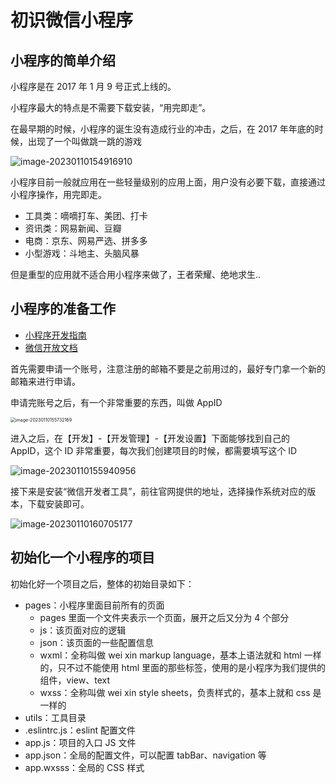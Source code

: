 # 初识微信小程序



## 小程序的简单介绍

小程序是在 2017 年 1 月 9 号正式上线的。

小程序最大的特点是不需要下载安装，“用完即走”。

在最早期的时候，小程序的诞生没有造成行业的冲击，之后，在 2017 年年底的时候，出现了一个叫做跳一跳的游戏

![image-20230110154916910](https://xiejie-typora.oss-cn-chengdu.aliyuncs.com/2023-01-10-074917.png)

小程序目前一般就应用在一些轻量级别的应用上面，用户没有必要下载，直接通过小程序操作，用完即走。

- 工具类：嘀嘀打车、美团、打卡
- 资讯类：网易新闻、豆瓣
- 电商：京东、网易严选、拼多多
- 小型游戏：斗地主、头脑风暴

但是重型的应用就不适合用小程序来做了，王者荣耀、绝地求生..



## 小程序的准备工作

- [小程序开发指南](https://developers.weixin.qq.com/ebook?action=get_post_info&docid=0008aeea9a8978ab0086a685851c0a)
- [微信开放文档](https://developers.weixin.qq.com/miniprogram/dev/framework/)



首先需要申请一个账号，注意注册的邮箱不要是之前用过的，最好专门拿一个新的邮箱来进行申请。

申请完账号之后，有一个非常重要的东西，叫做 AppID

<img src="https://xiejie-typora.oss-cn-chengdu.aliyuncs.com/2023-01-10-075732.png" alt="image-20230110155732169" style="zoom:50%;" />

进入之后，在【开发】-【开发管理】-【开发设置】下面能够找到自己的 AppID，这个 ID 非常重要，每次我们创建项目的时候，都需要填写这个 ID

![image-20230110155940956](https://xiejie-typora.oss-cn-chengdu.aliyuncs.com/2023-01-10-075941.png)



接下来是安装“微信开发者工具”，前往官网提供的地址，选择操作系统对应的版本，下载安装即可。

![image-20230110160705177](https://xiejie-typora.oss-cn-chengdu.aliyuncs.com/2023-01-10-080705.png)



## 初始化一个小程序的项目

初始化好一个项目之后，整体的初始目录如下：

- pages：小程序里面目前所有的页面
  - pages 里面一个文件夹表示一个页面，展开之后又分为 4 个部分
  - js：该页面对应的逻辑
  - json：该页面的一些配置信息
  - wxml：全称叫做 wei xin markup language，基本上语法就和 html 一样的，只不过不能使用 html 里面的那些标签，使用的是小程序为我们提供的组件，view、text
  - wxss：全称叫做 wei xin style sheets，负责样式的，基本上就和 css 是一样的
- utils：工具目录
- .eslintrc.js：eslint 配置文件
- app.js：项目的入口 JS 文件
- app.json：全局的配置文件，可以配置 tabBar、navigation 等
- app.wxsss：全局的 CSS 样式